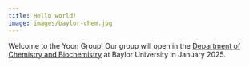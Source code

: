 ```yaml
---
title: Hello world!
image: images/baylor-chem.jpg
---
```


Welcome to the Yoon Group! Our group will open in the [Department of Chemistry and Biochemistry](https://chemistry.artsandsciences.baylor.edu/) at Baylor University in January 2025.

